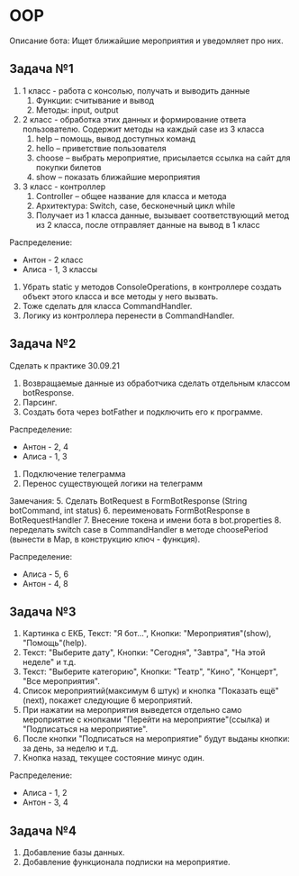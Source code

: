 # OOP
Описание бота: Ищет ближайшие мероприятия и уведомляет про них.

## Задача №1

1. 1 класс - работа с консолью, получать и выводить данные
    1. Функции: считывание и вывод 
    2. Методы: input, output
2. 2 класс - обработка этих данных и формирование ответа пользователю. Содержит методы на каждый case из 3 класса
    1. help – помощь, вывод доступных команд
    2. hello – приветствие пользователя
    3. choose – выбрать мероприятие, присылается ссылка на сайт для покупки билетов
    4. show – показать ближайшие мероприятия
3. 3 класс - контроллер
    1. Controller – общее название для класса и метода
    2. Архитектура: Switch, case, бесконечный цикл while
    3. Получает из 1 класса данные, вызывает соответствующий метод из 2 класса, после отправляет данные на вывод в 1 класс

Распределение:
- Антон - 2 класс
- Алиса - 1, 3 классы

1. Убрать static у методов ConsoleOperations, в контроллере создать объект этого класса и все методы у него вызвать.
2. Тоже сделать для класса CommandHandler.
3. Логику из контроллера перенести в CommandHandler.

## Задача №2
Сделать к практике 30.09.21

1. Возвращаемые данные из обработчика сделать отдельным классом botResponse.
2. Парсинг.
3. Создать бота через botFather и подключить его к программе.

Распределение:
- Антон - 2, 4
- Алиса - 1, 3

1. Подключение телеграмма
2. Перенос существующей логики на телеграмм

Замечания:
5. Сделать BotRequest в FormBotResponse (String botCommand, int status)
6. переименовать FormBotResponse в BotRequestHandler
7. Внесение токена и имени бота в bot.properties
8. переделать switch case в CommandHandler в методе choosePeriod (вынести в Map, в конструкцию ключ - функция).

Распределение:
- Алиса - 5, 6
- Антон - 4, 8

## Задача №3

1. Картинка с ЕКБ, Текст: "Я бот...", Кнопки: "Мероприятия"(show), "Помощь"(help).
2. Текст: "Выберите дату", Кнопки: "Сегодня", "Завтра", "На этой неделе" и т.д.
3. Текст: "Выберите категорию", Кнопки: "Театр", "Кино", "Концерт", "Все мероприятия".
4. Список мероприятий(максимум 6 штук) и кнопка "Показать ещё"(next), покажет
следующие 6 мероприятий.
5. При нажатии на мероприятия выведется отдельно само мероприятие с кнопками
"Перейти на мероприятие"(ссылка) и "Подписаться на мероприятие".
6. После кнопки "Подписаться на мероприятие" будут выданы кнопки: за день, за неделю и т.д.
7. Кнопка назад, текущее состояние минус один.

Распределение:
- Алиса - 1, 2
- Антон - 3, 4

## Задача №4

1. Добавление базы данных.
2. Добавление функционала подписки на мероприятие.
